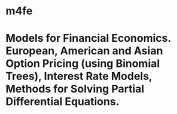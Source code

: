 m4fe
====

Models for Financial Economics. European, American and Asian Option Pricing (using Binomial Trees), Interest Rate Models, Methods for Solving Partial Differential Equations.
=======
